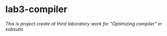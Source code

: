 # lab3-compiler
###### This is project create at third laboratory work for "Optimizing compiler" in subsutis
